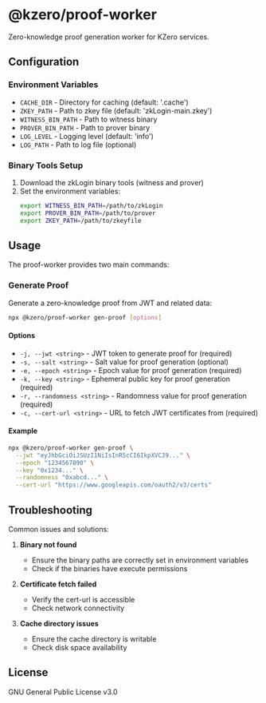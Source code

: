 # @kzero/proof-worker

Zero-knowledge proof generation worker for KZero services.

## Configuration

### Environment Variables

- `CACHE_DIR` - Directory for caching (default: '.cache')
- `ZKEY_PATH` - Path to zkey file (default: 'zkLogin-main.zkey')
- `WITNESS_BIN_PATH` - Path to witness binary
- `PROVER_BIN_PATH` - Path to prover binary
- `LOG_LEVEL` - Logging level (default: 'info')
- `LOG_PATH` - Path to log file (optional)

### Binary Tools Setup

1. Download the zkLogin binary tools (witness and prover)
2. Set the environment variables:
   ```bash
   export WITNESS_BIN_PATH=/path/to/zkLogin
   export PROVER_BIN_PATH=/path/to/prover
   export ZKEY_PATH=/path/to/zkeyfile
   ```

## Usage

The proof-worker provides two main commands:

### Generate Proof

Generate a zero-knowledge proof from JWT and related data:

```bash
npx @kzero/proof-worker gen-proof [options]
```

#### Options

- `-j, --jwt <string>` - JWT token to generate proof for (required)
- `-s, --salt <string>` - Salt value for proof generation (optional)
- `-e, --epoch <string>` - Epoch value for proof generation (required)
- `-k, --key <string>` - Ephemeral public key for proof generation (required)
- `-r, --randomness <string>` - Randomness value for proof generation (required)
- `-c, --cert-url <string>` - URL to fetch JWT certificates from (required)

#### Example

```bash
npx @kzero/proof-worker gen-proof \
  --jwt "eyJhbGciOiJSUzI1NiIsInR5cCI6IkpXVCJ9..." \
  --epoch "1234567890" \
  --key "0x1234..." \
  --randomness "0xabcd..." \
  --cert-url "https://www.googleapis.com/oauth2/v3/certs"
```

## Troubleshooting

Common issues and solutions:

1. **Binary not found**
   - Ensure the binary paths are correctly set in environment variables
   - Check if the binaries have execute permissions

2. **Certificate fetch failed**
   - Verify the cert-url is accessible
   - Check network connectivity

3. **Cache directory issues**
   - Ensure the cache directory is writable
   - Check disk space availability

## License

GNU General Public License v3.0
